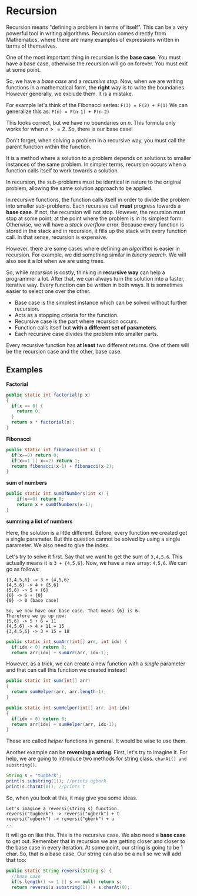 # Recursion


Recursion means "defining a problem in terms of itself". This can be a very powerful tool in writing algorithms. Recursion comes directly from Mathematics, where there are many examples of expressions written in terms of themselves. 

One of the most important thing in recursion is the **base case**. You must have a base case, otherwise the recursion will go on forever. You must exit at some point. 

So, we have a *base case* and a *recursive step*. Now, when we are writing functions in a mathematical form, the **right** way is to write the boundaries. However generally, we exclude them. It is a mistake. 

For example let's think of the Fibonacci series:
`F(3) = F(2) + F(1)` We can generalize this as: `F(n) = F(n-1) + F(n-2)`

This looks correct, but we have no boundaries on $n$. This formula only works for when $n>=2$. So, there is our base case!

Don't forget, when solving a problem in a recursive way, you must call the parent function within the function. 

It is a method where a solution to a problem depends on solutions to smaller instances of the same problem. In simpler terms, recursion occurs when a function calls itself to work towards a solution.

In recursion, the sub-problems must be identical in nature to the original problem, allowing the same solution approach to be applied.

In recursive functions, the function calls itself in order to divide the problem into smaller sub-problems. Each recursive call **must** progress towards a **base case**. If not, the recursion will not stop. However, the recursion must stop at some point, at the point where the problem is in its simplest form. Otherwise, we will have a *stack overflow* error. Because every function is stored in the stack and in recursion, it fills up the stack with every function call. In that sense, recursion is expensive. 

However, there are some cases where defining an *algorithm* is easier in recursion. For example, we did something similar in *binary search*. We will also see it a lot when we are using trees. 

So, while *recursion* is costly, thinking in **recursive way** can help a programmer a lot. After that, we can always turn the solution into a faster, iterative way. Every function can be written in both ways. It is sometimes easier to select one over the other. 


* Base case is the simplest instance which can be solved without further recursion.
* Acts as a stopping criteria for the function.
* Recursive case is the part where recursion occurs.
* Function calls itself but **with a different set of parameters**.
* Each recursive case divides the problem into smaller parts.

Every recursive function has **at least** two different returns. One of them will be the recursion case and the other, base case. 



## Examples

**Factorial**

```java
public static int factorial(p x)
{
  if(x == 0) {
    return 0;
  }
  return x * factorial(x);
}
```

**Fibonacci**

```java
public static int fibonacci(int x) {
  if(x==0) return 0;
  if(x==1 || x==2) return 1;
  return fibonacci(x-1) + fibonacci(x-2);
}
```

**sum of numbers**

```java
public static int sumOfNumbers(int x) {
    if(x==0) return 0;
    return x + sumOfNumbers(x-1);
}
```

**summing a list of numbers**

Here, the solution is a little different. Before, every function we created got a single parameter. But this question cannot be solved by using a single parameter. We also need to give the index.

Let's try to solve it first. Say that we want to get the sum of `3,4,5,6`. This actually means it is `3 + {4,5,6}`. Now, we have a new array: `4,5,6`. We can go as follows:

```
{3,4,5,6} -> 3 + {4,5,6}
{4,5,6} -> 4 + {5,6}
{5,6} -> 5 + {6}
{6} -> 6 + {0}
{0} -> 0 (base case)

So, we now have our base case. That means {6} is 6.
Therefore we go up now:
{5,6} -> 5 + 6 = 11
{4,5,6} -> 4 + 11 = 15
{3,4,5,6} -> 3 + 15 = 18
```

```java
public static int sumArr(int[] arr, int idx) {
  if(idx < 0) return 0;
  return arr[idx] + sumArr(arr, idx-1);
```

However, as a trick, we can create a new function with a *single* parameter and that can call this function we created instead!

```java
public static int sum(int[] arr)
{
  return sumHelper(arr, arr.length-1);
}

public static int sumHelper(int[] arr, int idx)
{
  if(idx < 0) return 0;
  return arr[idx] + sumHelper(arr, idx-1);
}
```

These are called *helper* functions in general. It would be wise to use them.

Another example can be **reversing a string**. First, let's try to imagine it. For help, we are going to introduce two methods for string class. `charAt() and substring()`.

```java
String s = "tugberk";
print(s.substring(1)); //prints ugberk
print(s.charAt(0)); //prints t
```

So, when you look at this, it may give you some ideas.
```
Let's imagine a reversi(string s) function.
reversi("tugberk") -> reversi("ugberk") + t
reversi("ugberk") -> reversi("gberk") + u
..
```

It will go on like this. This is the recursive case. We also need a **base case** to get out. Remember that in recursion we are getting closer and closer to the base case in every iteration. At some point, our string is going to be 1 char. So, that is a base case. Our string can also be a null so we will add that too:

```java
public static String reversi(String s) {
  //base case
  if(s.length() <= 1 || s == null) return s;
  return reversi(s.substring(1)) + s.charAt(0);
```


